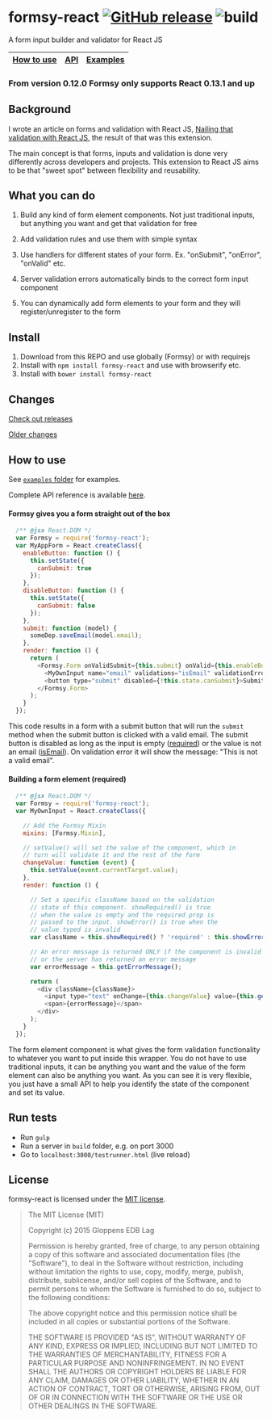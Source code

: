 formsy-react  [![GitHub release](https://img.shields.io/github/release/christianalfoni/formsy-react.svg)](https://github.com/christianalfoni/formsy-react/releases) ![build](https://travis-ci.org/christianalfoni/formsy-react.svg)
============

A form input builder and validator for React JS

| [How to use](#how-to-use) | [API](/API.md) | [Examples](/examples) |
|---|---|---|

### From version 0.12.0 Formsy only supports React 0.13.1 and up

## <a name="background">Background</a>
I wrote an article on forms and validation with React JS, [Nailing that validation with React JS](http://christianalfoni.github.io/javascript/2014/10/22/nailing-that-validation-with-reactjs.html), the result of that was this extension. 

The main concept is that forms, inputs and validation is done very differently across developers and projects. This extension to React JS aims to be that "sweet spot" between flexibility and reusability.

## What you can do

  1. Build any kind of form element components. Not just traditional inputs, but anything you want and get that validation for free

  2. Add validation rules and use them with simple syntax

  3. Use handlers for different states of your form. Ex. "onSubmit", "onError", "onValid" etc. 

  4. Server validation errors automatically binds to the correct form input component

  5. You can dynamically add form elements to your form and they will register/unregister to the form

## Install

  1. Download from this REPO and use globally (Formsy) or with requirejs
  2. Install with `npm install formsy-react` and use with browserify etc.
  3. Install with `bower install formsy-react`

## Changes

[Check out releases](https://github.com/christianalfoni/formsy-react/releases)

[Older changes](CHANGES.md)

## How to use

See [`examples` folder](/examples) for examples.

Complete API reference is available [here](/API.md).

#### Formsy gives you a form straight out of the box

```javascript
  /** @jsx React.DOM */
  var Formsy = require('formsy-react');
  var MyAppForm = React.createClass({
    enableButton: function () {
      this.setState({
        canSubmit: true
      });
    },
    disableButton: function () {
      this.setState({
        canSubmit: false
      });
    },
    submit: function (model) {
      someDep.saveEmail(model.email);
    },
    render: function () {
      return (
        <Formsy.Form onValidSubmit={this.submit} onValid={this.enableButton} onInvalid={this.disableButton}>
          <MyOwnInput name="email" validations="isEmail" validationError="This is not a valid email" required/>
          <button type="submit" disabled={!this.state.canSubmit}>Submit</button>
        </Formsy.Form>
      );
    }
  });
```

This code results in a form with a submit button that will run the `submit` method when the submit button is clicked with a valid email. The submit button is disabled as long as the input is empty ([required](/API.md#required)) or the value is not an email ([isEmail](/API.md#validators)). On validation error it will show the message: "This is not a valid email".

#### Building a form element (required)
```javascript
  /** @jsx React.DOM */
  var Formsy = require('formsy-react');
  var MyOwnInput = React.createClass({

    // Add the Formsy Mixin
    mixins: [Formsy.Mixin],

    // setValue() will set the value of the component, which in 
    // turn will validate it and the rest of the form
    changeValue: function (event) {
      this.setValue(event.currentTarget.value);
    },
    render: function () {

      // Set a specific className based on the validation
      // state of this component. showRequired() is true 
      // when the value is empty and the required prop is 
      // passed to the input. showError() is true when the 
      // value typed is invalid
      var className = this.showRequired() ? 'required' : this.showError() ? 'error' : null;

      // An error message is returned ONLY if the component is invalid
      // or the server has returned an error message
      var errorMessage = this.getErrorMessage();

      return (
        <div className={className}>
          <input type="text" onChange={this.changeValue} value={this.getValue()}/>
          <span>{errorMessage}</span>
        </div>
      );
    }
  });
```
The form element component is what gives the form validation functionality to whatever you want to put inside this wrapper. You do not have to use traditional inputs, it can be anything you want and the value of the form element can also be anything you want. As you can see it is very flexible, you just have a small API to help you identify the state of the component and set its value.

## Run tests
- Run `gulp`
- Run a server in `build` folder, e.g. on port 3000
- Go to `localhost:3000/testrunner.html` (live reload)

License
-------

formsy-react is licensed under the [MIT license](LICENSE).

> The MIT License (MIT)
>
> Copyright (c) 2015 Gloppens EDB Lag
>
> Permission is hereby granted, free of charge, to any person obtaining a copy
> of this software and associated documentation files (the "Software"), to deal
> in the Software without restriction, including without limitation the rights
> to use, copy, modify, merge, publish, distribute, sublicense, and/or sell
> copies of the Software, and to permit persons to whom the Software is
> furnished to do so, subject to the following conditions:
>
> The above copyright notice and this permission notice shall be included in
> all copies or substantial portions of the Software.
>
> THE SOFTWARE IS PROVIDED "AS IS", WITHOUT WARRANTY OF ANY KIND, EXPRESS OR
> IMPLIED, INCLUDING BUT NOT LIMITED TO THE WARRANTIES OF MERCHANTABILITY,
> FITNESS FOR A PARTICULAR PURPOSE AND NONINFRINGEMENT. IN NO EVENT SHALL THE
> AUTHORS OR COPYRIGHT HOLDERS BE LIABLE FOR ANY CLAIM, DAMAGES OR OTHER
> LIABILITY, WHETHER IN AN ACTION OF CONTRACT, TORT OR OTHERWISE, ARISING FROM,
> OUT OF OR IN CONNECTION WITH THE SOFTWARE OR THE USE OR OTHER DEALINGS IN
> THE SOFTWARE.
